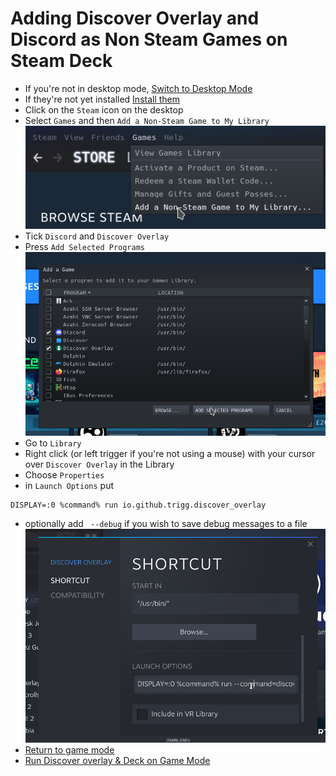 # Adding Discover Overlay and Discord as Non Steam Games on Steam Deck

- If you're not in desktop mode, [Switch to Desktop Mode](deckswitchdesktop)
- If they're not yet installed [Install them](install_flathub)
- Click on the `Steam` icon on the desktop
- Select `Games` and then `Add a Non-Steam Game to My Library`
![Adding Non-steam game](add_non_steam_game_1.png)
- Tick `Discord` and `Discover Overlay`
- Press `Add Selected Programs`
![Adding Non-steam game part 2](add_non_steam_game_2.png)
- Go to `Library`
- Right click (or left trigger if you're not using a mouse) with your cursor over `Discover Overlay` in the Library
- Choose `Properties`
- in `Launch Options` put 
```
DISPLAY=:0 %command% run io.github.trigg.discover_overlay
```
- optionally add ` --debug` if you wish to save debug messages to a file
![Adding Non-steam game part 3](add_non_steam_game_3.png)
- [Return to game mode](deckswitchgame)
- [Run Discover overlay & Deck on Game Mode](deckusage)
